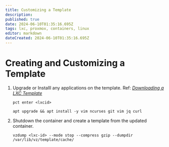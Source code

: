 ```yaml
---
title: Customizing a Template
description: 
published: true
date: 2024-06-10T01:35:16.695Z
tags: lxc, proxmox, containers, linux
editor: markdown
dateCreated: 2024-06-10T01:35:16.695Z
---
```


# Creating and Customizing a Template

1. Upgrade or Installl any applications on the template. Ref: *[Downloading a LXC Template](Downloading.md)*

    ```shell
    pct enter <lxcid>
    ```

    ```shell
    apt upgrade && apt install -y vim ncurses git vim jq curl
    ```

2. Shutdown the container and create a template from the updated container.

    ```shell
    vzdump <lxc-id> --mode stop --compress gzip --dumpdir /var/lib/vz/template/cache/
    ```

